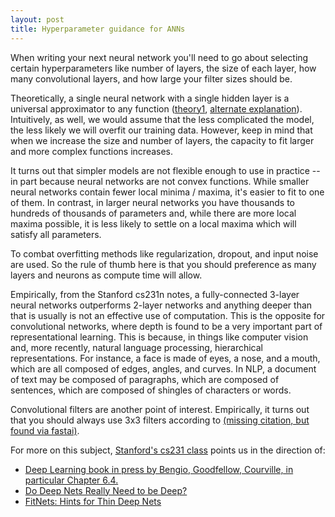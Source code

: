 ```yaml
---
layout: post
title: Hyperparameter guidance for ANNs
---
```


When writing your next neural network you'll need to go about selecting certain hyperparameters like number of layers, the size of each layer, how many convolutional layers, and how large your filter sizes should be.

Theoretically, a single neural network with a single hidden layer is a universal approximator to any function ([theory1][theory1], [alternate explanation][theory2]). Intuitively, as well, we would assume that the less complicated the model, the less likely we will overfit our training data. However, keep in mind that when we increase the size and number of layers, the capacity to fit larger and more complex functions increases.

It turns out that simpler models are not flexible enough to use in practice -- in part because neural networks are not convex functions. While smaller neural networks contain fewer local minima / maxima, it's easier to fit to one of them. In contrast, in larger neural networks you have thousands to hundreds of thousands of parameters and, while there are more local maxima possible, it is less likely to settle on a local maxima which will satisfy all parameters.

To combat overfitting methods like regularization, dropout, and input noise are used. So the rule of thumb here is that you should preference as many layers and neurons as compute time will allow.

Empirically, from the Stanford cs231n notes, a fully-connected 3-layer neural networks outperforms 2-layer networks and anything deeper than that is usually is not an effective use of computation. This is the opposite for convolutional networks, where depth is found to be a very important part of representational learning. This is because, in things like computer vision and, more recently, natural language processing, hierarchical representations. For instance, a face is made of eyes, a nose, and a mouth, which are all composed of edges, angles, and curves. In NLP, a document of text may be composed of paragraphs, which are composed of sentences, which are composed of shingles of characters or words.

Convolutional filters are another point of interest. Empirically, it turns out that you should always use 3x3 filters according to [(missing citation, but found via fastai)][filters].

For more on this subject, [Stanford's cs231 class][cs231] points us in the direction of:

  - [Deep Learning book in press by Bengio, Goodfellow, Courville, in particular Chapter 6.4.][0]
  - [Do Deep Nets Really Need to be Deep?][1]
  - [FitNets: Hints for Thin Deep Nets][2]



[theory1]:http://www.dartmouth.edu/~gvc/Cybenko_MCSS.pdf
[theory2]:http://neuralnetworksanddeeplearning.com/chap4.html
[l1l2-quora]: https://www.quora.com/What-is-the-difference-between-L1-and-L2-regularization-How-does-it-solve-the-problem-of-overfitting-Which-regularizer-to-use-and-when/answer/Xavier-Amatriain
[l1l2-ng]: http://www.andrewng.org/portfolio/feature-selection-l1-vs-l2-regularization-and-rotational-invariance
[filters]: missing
[cs231]:https://cs231n.github.io/neural-networks-1/
[0]:http://www.deeplearningbook.org/contents/mlp.html
[1]:http://arxiv.org/abs/1312.6184
[2]:http://arxiv.org/abs/1412.6550
